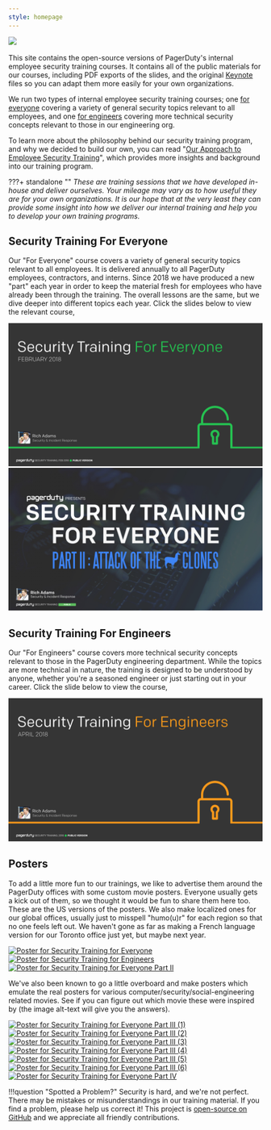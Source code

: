 ```yaml
---
style: homepage
---
```


![](/assets/images/security-training-icon.svg)

This site contains the open-source versions of PagerDuty's internal employee security training courses. It contains all of the public materials for our courses, including PDF exports of the slides, and the original [Keynote](https://www.apple.com/keynote/) files so you can adapt them more easily for your own organizations.

We run two types of internal employee security training courses; one [for everyone](#security-training-for-everyone) covering a variety of general security topics relevant to all employees, and one [for engineers](#security-training-for-engineers) covering more technical security concepts relevant to those in our engineering org.

To learn more about the philosophy behind our security training program, and why we decided to build our own, you can read "[Our Approach to Employee Security Training](https://www.pagerduty.com/blog/security-training-at-pagerduty)", which provides more insights and background into our training program.

???+ standalone ""
    _These are training sessions that we have developed in-house and deliver ourselves. Your mileage may vary as to how useful they are for your own organizations. It is our hope that at the very least they can provide some insight into how we deliver our internal training and help you to develop your own training programs._

## Security Training For Everyone

Our "For Everyone" course covers a variety of general security topics relevant to all employees. It is delivered annually to all PagerDuty employees, contractors, and interns. Since 2018 we have produced a new "part" each year in order to keep the material fresh for employees who have already been through the training. The overall lessons are the same, but we dive deeper into different topics each year. Click the slides below to view the relevant course,

[![Security Training For Everyone](./slides/for_everyone/for_everyone.001.jpeg)](/for_everyone)
[![Security Training For Everyone (Part II)](./slides/for_everyone_part_ii/for_everyone_part_ii.001.jpeg)](/for_everyone_part_ii)

## Security Training For Engineers

Our "For Engineers" course covers more technical security concepts relevant to those in the PagerDuty engineering department. While the topics are more technical in nature, the training is designed to be understood by anyone, whether you're a seasoned engineer or just starting out in your career. Click the slide below to view the course,

[![Security Training For Engineers](./slides/for_engineers/for_engineers.001.jpeg)](/for_engineers)

## Posters

To add a little more fun to our trainings, we like to advertise them around the PagerDuty offices with some custom movie posters. Everyone usually gets a kick out of them, so we thought it would be fun to share them here too. These are the US versions of the posters. We also make localized ones for our global offices, usually just to misspell "humo(u)r" for each region so that no one feels left out. We haven't gone as far as making a French language version for our Toronto office just yet, but maybe next year.

[![Poster for Security Training for Everyone](/assets/posters/2018_for_everyone_poster.png)](/assets/posters/2018_for_everyone_poster.png)
[![Poster for Security Training for Engineers](/assets/posters/2018_for_engineers_poster.png)](/assets/posters/2018_for_engineers_poster.png)
[![Poster for Security Training for Everyone Part II](/assets/posters/2019_for_everyone_part_ii_poster.png)](/assets/posters/2019_for_everyone_part_ii_poster.png)

We've also been known to go a little overboard and make posters which emulate the real posters for various computer/security/social-engineering related movies. See if you can figure out which movie these were inspired by (the image alt-text will give you the answers).

[![Poster for Security Training for Everyone Part III (1)](/assets/posters/2020_for_everyone_part_iii_poster.001.jpeg)](/assets/posters/2020_for_everyone_part_iii_poster.001.jpeg "Sneakers (1992)")
[![Poster for Security Training for Everyone Part III (2)](/assets/posters/2020_for_everyone_part_iii_poster.002.jpeg)](/assets/posters/2020_for_everyone_part_iii_poster.002.jpeg "Hackers (1995)")
[![Poster for Security Training for Everyone Part III (3)](/assets/posters/2020_for_everyone_part_iii_poster.003.jpeg)](/assets/posters/2020_for_everyone_part_iii_poster.003.jpeg "WarGames (1983)")
[![Poster for Security Training for Everyone Part III (4)](/assets/posters/2020_for_everyone_part_iii_poster.004.jpeg)](/assets/posters/2020_for_everyone_part_iii_poster.004.jpeg "Tron (1982)")
[![Poster for Security Training for Everyone Part III (5)](/assets/posters/2020_for_everyone_part_iii_poster.005.jpeg)](/assets/posters/2020_for_everyone_part_iii_poster.005.jpeg "Ferris Bueller's Day Off (1986)")
[![Poster for Security Training for Everyone Part III (6)](/assets/posters/2020_for_everyone_part_iii_poster.006.jpeg)](/assets/posters/2020_for_everyone_part_iii_poster.006.jpeg "Catch Me If You Can (2002)")
[![Poster for Security Training for Everyone Part IV](/assets/posters/2021_security_training_poster.jpeg)](/assets/posters/2021_security_training_poster.jpeg "They Live (1988)")

!!!question "Spotted a Problem?"
    Security is hard, and we're not perfect. There may be mistakes or misunderstandings in our training material. If you find a problem, please help us correct it! This project is [open-source on GitHub](https://github.com/pagerduty/security-training) and we appreciate all friendly contributions.
